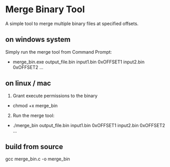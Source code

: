 
# Merge Binary Tool
A simple tool to merge multiple binary files at specified offsets.

## on windows system
Simply run the merge tool from Command Prompt:
- merge_bin.exe output_file.bin input1.bin 0xOFFSET1 input2.bin 0xOFFSET2 ...


## on linux / mac
1. Grant execute permissions to the binary
- chmod +x merge_bin


2. Run the merge tool:
- ./merge_bin output_file.bin input1.bin 0xOFFSET1 input2.bin 0xOFFSET2 ...

## build from source
gcc merge_bin.c -o merge_bin

